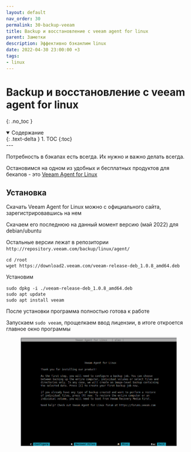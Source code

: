 ```yaml
---
layout: default
nav_order: 30
permalink: 30-backup-veeam
title: Backup и восстановление с veeam agent for linux
parent: Заметки
description: Эффективно бэкакпим linux
date: 2022-04-30 23:00:00 +3
tags:
- linux
---
```


# Backup и восстановление с veeam agent for linux
{: .no_toc }

<details open markdown="block">
  <summary>
    Содержание
  </summary>
  {: .text-delta }
1. TOC
{:toc}
</details>
---

Потребность в бэкапах есть всегда. Их нужно и важно делать всегда.

Остановимся на одном из удобных и бесплатных продуктов для бекапов - это [Veeam Agent for Linux](https://www.veeam.com/ru/linux-backup-free-download.html)

## Установка

Скачать Veeam Agent for Linux можно с официального сайта, зарегистрировавшись на нем

Скачаем его последнюю на данный момент версию (май 2022) для debian/ubuntu

Остальные версии лежат в репозитории `http://repository.veeam.com/backup/linux/agent/`

```shell
cd /root
wget https://download2.veeam.com/veeam-release-deb_1.0.8_amd64.deb
```

Установим

```shell
sudo dpkg -i ./veeam-release-deb_1.0.8_amd64.deb 
sudo apt update
sudo apt install veeam
```

После установки программа полностью готова к работе

Запускаем `sudo veeam`, прощелкаем ввод лицензии, в итоге откроется главное окно программы

<figure>
  <img src="/assets/images/notes/30/main_page.png" alt="veeam main page"  data-action="zoom">
</figure>